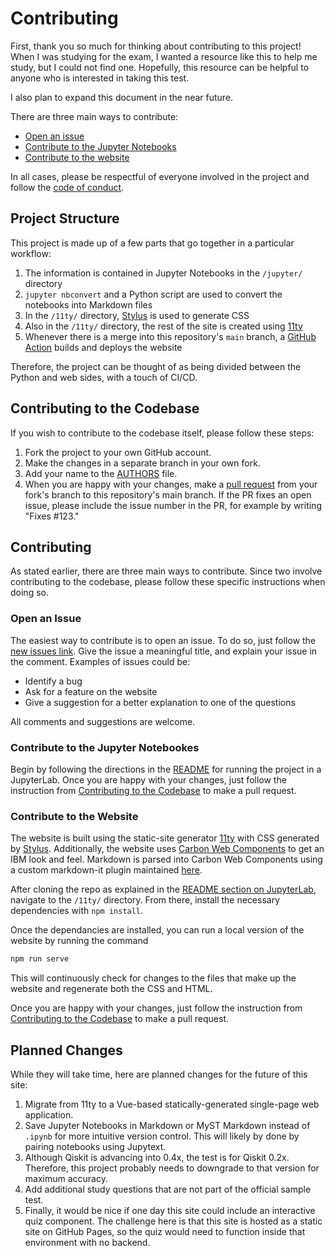 # Contributing

First, thank you so much for thinking about contributing to this project!
When I was studying for the exam, I wanted a resource like this to help me study, but I could not find one.
Hopefully, this resource can be helpful to anyone who is interested in taking this test.

I also plan to expand this document in the near future.

There are three main ways to contribute:
* [Open an issue](#open-an-issue)
* [Contribute to the Jupyter Notebooks](#contribute-to-the-jupyter-notebookes)
* [Contribute to the website](#contribute-to-the-website)

In all cases, please be respectful of everyone involved in the project and follow the [code of conduct](CODE_OF_CONDUCT.md).

## Project Structure
This project is made up of a few parts that go together in a particular workflow:
1. The information is contained in Jupyter Notebooks in the `/jupyter/` directory
2. `jupyter nbconvert` and a Python script are used to convert the notebooks into Markdown files
3. In the `/11ty/` directory, [Stylus](https://stylus-lang.com) is used to generate CSS
4. Also in the `/11ty/` directory, the rest of the site is created using [11ty](https://www.11ty.dev)
5. Whenever there is a merge into this repository's `main` branch, a [GitHub Action](https://docs.github.com/en/actions/learn-github-actions/understanding-github-actions) builds and deploys the website

Therefore, the project can be thought of as being divided between the Python and web sides, with a touch of CI/CD.

## Contributing to the Codebase
If you wish to contribute to the codebase itself, please follow these steps:
1. Fork the project to your own GitHub account.
2. Make the changes in a separate branch in your own fork.
3. Add your name to the [AUTHORS](AUTHORS) file. 
4. When you are happy with your changes, make a [pull request](https://docs.github.com/en/pull-requests/collaborating-with-pull-requests/proposing-changes-to-your-work-with-pull-requests/creating-a-pull-request) from your fork's branch to this repository's main branch. If the PR fixes an open issue, please include the issue number in the PR, for example by writing "Fixes #123."

## Contributing
As stated earlier, there are three main ways to contribute.
Since two involve contributing to the codebase, please follow these specific instructions when doing so.

### Open an Issue

The easiest way to contribute is to open an issue.
To do so, just follow the [new issues link](https://github.com/andre-a-alves/qiskit-sample-test-answers/issues/new).
Give the issue a meaningful title, and explain your issue in the comment.
Examples of issues could be:
* Identify a bug
* Ask for a feature on the website
* Give a suggestion for a better explanation to one of the questions

All comments and suggestions are welcome.

### Contribute to the Jupyter Notebookes
Begin by following the directions in the [README](README.md#jupyterlab) for running the project in a JupyterLab.
Once you are happy with your changes, just follow the instruction from [Contributing to the Codebase](#contributing-to-the-codebase) to make a pull request.

### Contribute to the Website
The website is built using the static-site generator [11ty](https://www.11ty.dev) with CSS generated by [Stylus](https://stylus-lang.com).
Additionally, the website uses [Carbon Web Components](https://web-components.carbondesignsystem.com/?path=/story/introduction-form-participation--page) to get an IBM look and feel. Markdown is parsed into Carbon Web Components using a custom markdown-it plugin maintained [here](https://github.com/andre-a-alves/markdown-it-carbon-web-components).

After cloning the repo as explained in the [README section on JupyterLab](README.md#jupyterlab), navigate to the `/11ty/` directory.
From there, install the necessary dependencies with `npm install`.

Once the dependancies are installed, you can run a local version of the website by running the command
```bash
npm run serve
```

This will continuously check for changes to the files that make up the website and regenerate both the CSS and HTML.

Once you are happy with your changes, just follow the instruction from [Contributing to the Codebase](#contributing-to-the-codebase) to make a pull request.

## Planned Changes

While they will take time, here are planned changes for the future of this site:
1. Migrate from 11ty to a Vue-based statically-generated single-page web application.
2. Save Jupyter Notebooks in Markdown or MyST  Markdown instead of `.ipynb` for more intuitive version control. This will likely by done by pairing notebooks using Jupytext.
3. Although Qiskit is advancing into 0.4x, the test is for Qiskit 0.2x. Therefore, this project probably needs to downgrade to that version for maximum accuracy. 
4. Add additional study questions that are not part of the official sample test.
5. Finally, it would be nice if one day this site could include an interactive quiz component. The challenge here is that this site is hosted as a static site on GitHub Pages, so the quiz would need to function inside that environment with no backend.
